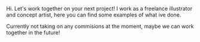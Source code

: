Hi.
Let's work together on your next project!
I work as a freelance illustrator and concept artist, here you can find some examples of what ive done.

Currently not taking on any commisions at the moment, maybe we can work together in the future!